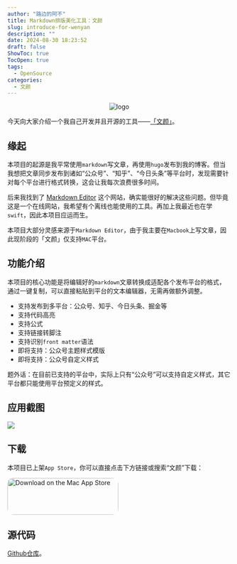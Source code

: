 ```yaml
---
author: "路边的阿不"
title: Markdown排版美化工具：文颜
slug: introduce-for-wenyan
description: ""
date: 2024-08-30 18:23:52
draft: false
ShowToc: true
TocOpen: true
tags:
  - OpenSource
categories:
  - 文颜
---
```


<div align="center">
    <img alt = "logo" src="/imgs/posts/2024-08-30-introduce-for-wenyan/wenyan.webp" />
</div>

今天向大家介绍一个我自己开发并且开源的工具——[「文颜」](https://yuzhi.tech/wenyan)。

## 缘起

本项目的起源是我平常使用`markdown`写文章，再使用`hugo`发布到我的博客。但当我想把文章同步发布到诸如“公众号”、“知乎”、“今日头条”等平台时，发现需要针对每个平台进行格式转换，这会让我每次浪费很多时间。

后来我找到了 [Markdown Editor](https://markdown.com.cn/editor/) 这个网站，确实能很好的解决这些问题。但毕竟这是一个在线网站，我希望有个离线也能使用的工具。再加上我最近也在学`swift`，因此本项目应运而生。

本项目大部分灵感来源于`Markdown Editor`，由于我主要在`Macbook`上写文章，因此现阶段的「文颜」仅支持`MAC`平台。

## 功能介绍

本项目的核心功能是将编辑好的`markdown`文章转换成适配各个发布平台的格式，通过一键复制，可以直接粘贴到平台的文本编辑器，无需再做额外调整。

- 支持发布到多平台：公众号、知乎、今日头条、掘金等
- 支持代码高亮
- 支持公式
- 支持链接转脚注
- 支持识别`front matter`语法
- 即将支持：公众号主题样式模版
- 即将支持：公众号自定义样式

题外话：在目前已支持的平台中，实际上只有“公众号”可以支持自定义样式，其它平台都只能使用平台预定义的样式。

## 应用截图

![](imgs/posts/2024-08-30-introduce-for-wenyan/1.webp)

## 下载

本项目已上架`App Store`，你可以直接点击下方链接或搜索“文颜”下载：

<a href="https://apps.apple.com/cn/app/%E6%96%87%E9%A2%9C/id6670157335?mt=12&amp;itsct=apps_box_badge&amp;itscg=30200" style="display: inline-block; overflow: hidden; border-radius: 13px; width: 250px; height: 83px;"><img src="/imgs/posts/2024-08-30-introduce-for-wenyan/black.svg" alt="Download on the Mac App Store" style="border-radius: 13px; width: 250px; height: 83px;"></a>

## 源代码

[Github仓库](https://github.com/caol64/wenyan)。